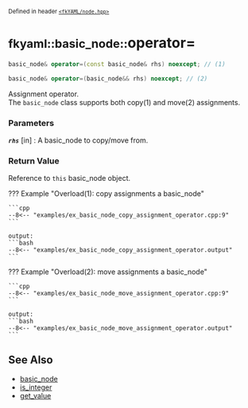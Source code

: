 <small>Defined in header [`<fkYAML/node.hpp>`](https://github.com/fktn-k/fkYAML/blob/develop/include/fkYAML/node.hpp)</small>

# <small>fkyaml::basic_node::</small>operator=

```cpp
basic_node& operator=(const basic_node& rhs) noexcept; // (1)

basic_node& operator=(basic_node&& rhs) noexcept; // (2)
```

Assignment operator.  
The `basic_node` class supports both copy(1) and move(2) assignments.  

### **Parameters**

***`rhs`*** [in]
:   A basic_node to copy/move from.

### **Return Value**

Reference to `this` basic_node object.

??? Example "Overload(1): copy assignments a basic_node"

    ```cpp
    --8<-- "examples/ex_basic_node_copy_assignment_operator.cpp:9"
    ```

    output:
    ```bash
    --8<-- "examples/ex_basic_node_copy_assignment_operator.output"
    ```

??? Example "Overload(2): move assignments a basic_node"

    ```cpp
    --8<-- "examples/ex_basic_node_move_assignment_operator.cpp:9"
    ```

    output:
    ```bash
    --8<-- "examples/ex_basic_node_move_assignment_operator.output"
    ```

## **See Also**

* [basic_node](index.md)
* [is_integer](is_integer.md)
* [get_value](get_value.md)
